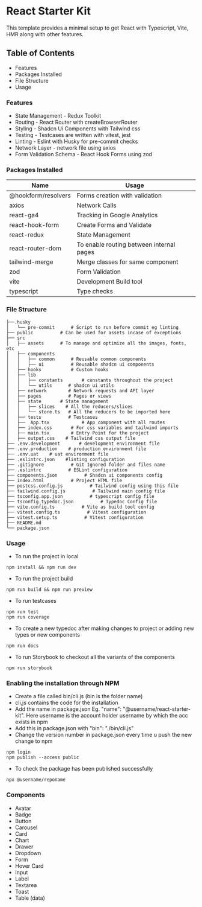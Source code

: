 # React Starter Kit

This template provides a minimal setup to get React with Typescript, Vite, HMR along with other features.

## Table of Contents
- Features
- Packages Installed
- File Structure
- Usage

### Features
- State  Management - Redux Toolkit
- Routing - React Router with createBrowserRouter
- Styling - Shadcn Ui Components with Tailwind css
- Testing - Testcases are written with vitest, jest
- Linting - Eslint with Husky for pre-commit checks
- Network Layer - network file using axios
- Form Validation Schema - React Hook Forms using zod

### Packages Installed
|Name|Usage  |
|--|--|
|@hookform/resolvers  |Forms creation with validation  |
|axios  |Network Calls  |
|react-ga4  |Tracking in Google Analytics  |
|react-hook-form  |Create Forms and Validate  |
|react-redux  |State Management  |
|react-router-dom	|To enable routing between internal pages|
|tailwind-merge |Merge classes for same component |
|zod	|Form Validation	|
|vite	|Development Build tool	|
|typescript	|Type checks|

### File Structure
	├──.husky 
	│   └── pre-commit		# Script to run before commit eg linting
    ├── public			# Can be used for assets incase of exceptions
    ├── src
    │   ├── assets		# To manage and optimize all the images, fonts, etc
    │   ├── components     	
    │   │   ├── common 		# Reusable common components
    │   │   ├── ui 			# Reusable shadcn ui components
    │   ├── hooks			# Custom hooks
    │   ├── lib
    │   │   ├── constants		# constants throughout the project
    │   │   └── utils      # shadcn ui utils
    │   ├── network        # Network requests and API layer
    │   ├── pages          # Pages or views
    │   ├── state       # State management
    │   │   ├── slices    # All the reducers/slices
    │   │   └── store.ts   # All the reducers to be imported here
    │   ├── tests          # Testcases
    │   ├──  App.tsx            # App component with all routes
    │   ├── index.css 		# For css variables and tailwind imports
    │   ├── main.tsx		# Entry Point for the project
    │   ├── output.css    # Tailwind css output file
    ├── .env.development       # development environment file
    ├── .env.production    # production environment file
    ├── .env.uat    # uat environment file
    ├── .eslintrc.json    #linting configuration
    ├── .gitignore          # Git Ignored folder and files name
    ├── .eslintrc          # ESLint configuration
    ├── components.json          # Shadcn ui components config
    ├── index.html          # Project HTML file
    ├── postcss.config.js          # Tailwind config using this file
    ├── tailwind.config.js          # Tailwind main config file
    ├── tsconfig.app.json          # typescript config file
    ├── tsconfig.typedoc.json          # Typedoc Config file
    ├── vite.config.ts          # Vite as build tool config
    ├── vitest.config.ts          # Vitest configuration
    ├── vitest.setup.ts          # Vitest configuration
    ├── README.md
    └── package.json

### Usage
- To run the project in local
```
npm install && npm run dev
```
- To run the project build
```
npm run build && npm run preview
```
- To run testcases
```
npm run test
npm run coverage
```
- To create a new typedoc after making changes to project or adding new types or new components
```
npm run docs
```
- To run Storybook to checkout all the variants of the components
```
npm run storybook
```

### Enabling the installation through NPM
  - Create a file called bin/cli.js (bin is the folder name)
  - cli,js contains the code for the installation
  - Add the name in package.json Eg. "name": "@username/react-starter-kit". Here username is the account holder username by which the acc exists in npm
  - Add this in package.json with "bin": "./bin/cli.js"
  - Change the version number in package.json every time u push the new change to npm
```
npm login
npm publish --access public
```
  - To check the package has been published successfully
```
npx @username/reponame
```

### Components
  - Avatar
  - Badge
  - Button
  - Carousel
  - Card
  - Chart
  - Drawer
  - Dropdown
  - Form
  - Hover Card
  - Input
  - Label
  - Textarea
  - Toast
  - Table (data)
